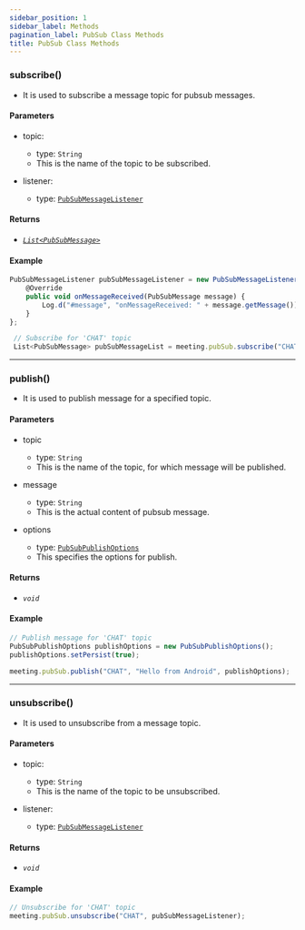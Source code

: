 ```yaml
---
sidebar_position: 1
sidebar_label: Methods
pagination_label: PubSub Class Methods
title: PubSub Class Methods
---
```


<div class="sdk-api-ref-only-h4">

### subscribe()

- It is used to subscribe a message topic for pubsub messages.

#### Parameters

- topic:

  - type: `String`
  - This is the name of the topic to be subscribed.

- listener:

  - type: [`PubSubMessageListener`](pubsub-message-listener-class)

#### Returns

- [_`List<PubSubMessage>`_](pubsub-message-class)

#### Example

```js
PubSubMessageListener pubSubMessageListener = new PubSubMessageListener() {
    @Override
    public void onMessageReceived(PubSubMessage message) {
        Log.d("#message", "onMessageReceived: " + message.getMessage());  
    }
};

 // Subscribe for 'CHAT' topic
 List<PubSubMessage> pubSubMessageList = meeting.pubSub.subscribe("CHAT", pubSubMessageListener);
```

---

### publish()

- It is used to publish message for a specified topic.

#### Parameters

- topic

  - type: `String`
  - This is the name of the topic, for which message will be published.

- message

  - type: `String`
  - This is the actual content of pubsub message.

- options
  - type: [`PubSubPublishOptions`](pubsub-publish-options-class)
  - This specifies the options for publish.

#### Returns

- _`void`_

#### Example

```js
// Publish message for 'CHAT' topic
PubSubPublishOptions publishOptions = new PubSubPublishOptions();
publishOptions.setPersist(true);

meeting.pubSub.publish("CHAT", "Hello from Android", publishOptions);
```

---

### unsubscribe()

- It is used to unsubscribe from a message topic.

#### Parameters

- topic:

  - type: `String`
  - This is the name of the topic to be unsubscribed.

- listener:

  - type: [`PubSubMessageListener`](pubsub-message-listener-class)

#### Returns

- _`void`_

#### Example

```js
// Unsubscribe for 'CHAT' topic
meeting.pubSub.unsubscribe("CHAT", pubSubMessageListener);
```

</div>